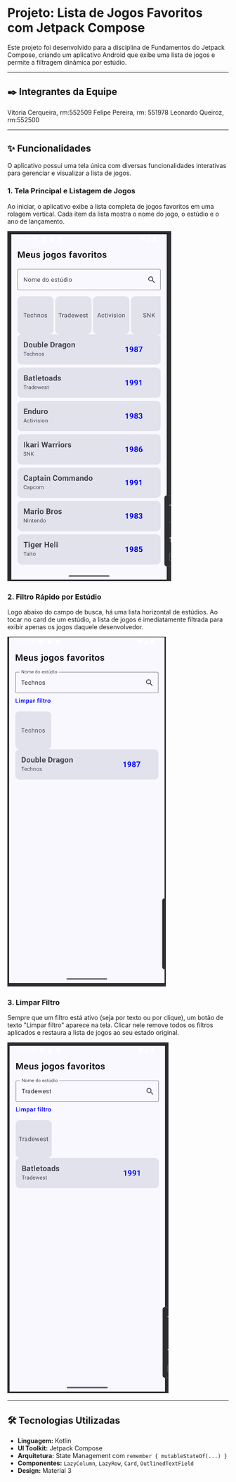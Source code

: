 # Projeto: Lista de Jogos Favoritos com Jetpack Compose

Este projeto foi desenvolvido para a disciplina de Fundamentos do Jetpack Compose, criando um aplicativo Android que exibe uma lista de jogos e permite a filtragem dinâmica por estúdio.

---

## ✒️ Integrantes da Equipe

Vitoria Cerqueira, rm:552509
Felipe Pereira, rm: 551978
Leonardo Queiroz, rm:552500

---

## ✨ Funcionalidades

O aplicativo possui uma tela única com diversas funcionalidades interativas para gerenciar e visualizar a lista de jogos.

### 1. Tela Principal e Listagem de Jogos

Ao iniciar, o aplicativo exibe a lista completa de jogos favoritos em uma rolagem vertical. Cada item da lista mostra o nome do jogo, o estúdio e o ano de lançamento.

![Imagem da tela principal mostrando a lista completa de jogos](images/telaIInicial.png)

### 2. Filtro Rápido por Estúdio

Logo abaixo do campo de busca, há uma lista horizontal de estúdios. Ao tocar no card de um estúdio, a lista de jogos é imediatamente filtrada para exibir apenas os jogos daquele desenvolvedor.

![Imagem da tela mostrando o filtro rápido ao clicar em um estúdio na lista horizontal](images/telaFiltro.png)

### 3. Limpar Filtro

Sempre que um filtro está ativo (seja por texto ou por clique), um botão de texto "Limpar filtro" aparece na tela. Clicar nele remove todos os filtros aplicados e restaura a lista de jogos ao seu estado original.

![Imagem mostrando o botão "Limpar filtro" visível durante uma busca](images/telaFiltro2.png)

---

## 🛠️ Tecnologias Utilizadas

* **Linguagem:** Kotlin
* **UI Toolkit:** Jetpack Compose
* **Arquitetura:** State Management com `remember { mutableStateOf(...) }`
* **Componentes:** `LazyColumn`, `LazyRow`, `Card`, `OutlinedTextField`
* **Design:** Material 3